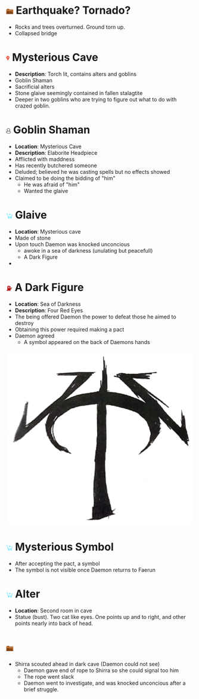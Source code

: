 # ![icon](../icons/misc.png) Earthquake? Tornado?
- Rocks and trees overturned. Ground torn up.
- Collapsed bridge

# ![icon](../icons/locale.png) Mysterious Cave
- **Description**: Torch lit, contains alters and goblins
- Goblin Shaman
- Sacrificial alters
- Stone glaive seemingly contained in fallen stalagtite
- Deeper in two goblins who are trying to figure out what to do with crazed goblin.

# ![icon](../icons/npc.png) Goblin Shaman
- **Location**: Mysterious Cave
- **Description**: Elaborite Headpiece
- Afflicted with maddness
- Has recently butchered someone
- Deluded; believed he was casting spells but no effects showed
- Claimed to be doing the bidding of "him"
    - He was afraid of "him"
    - Wanted the glaive


# ![icon](../icons/item.png) Glaive
- **Location**: Mysterious cave
- Made of stone
- Upon touch Daemon was knocked unconcious
    - awoke in a sea of darkness (unulating but peacefull)
    - A Dark Figure
- 

# ![icon](../icons/monster.png) A Dark Figure
- **Location**: Sea of Darkness
- **Description**: Four Red Eyes
- The being offered Daemon the power to defeat those he aimed to destroy
- Obtaining this power required making a pact
- Daemon agreed 
    - A symbol appeared on the back of Daemons hands

![symbol](../images/PactSymbol.png)
# ![icon](../icons/item.png) Mysterious Symbol
- After accepting the pact, a symbol 
- The symbol is not visible once Daemon returns to Faerun


# ![icon](../icons/item.png) Alter
- **Location**: Second room in cave
- Statue (bust). Two cat like eyes. One points up and to right, and other points nearly into back of head.

# ![locale](../icons/misc.png)
- Shirra scouted ahead in dark cave (Daemon could not see)
    - Daemon gave end of rope to Shirra so she could signal too him
    - The rope went slack
    - Daemon went to investigate, and was knocked unconcious after a brief struggle.